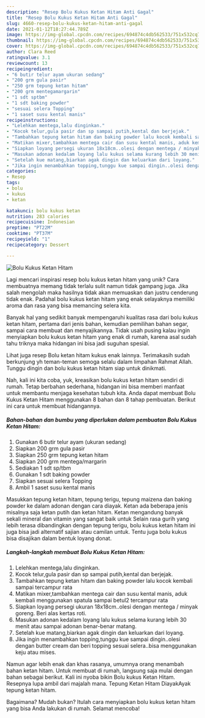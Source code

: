 ```yaml
---
description: "Resep Bolu Kukus Ketan Hitam Anti Gagal"
title: "Resep Bolu Kukus Ketan Hitam Anti Gagal"
slug: 4660-resep-bolu-kukus-ketan-hitam-anti-gagal
date: 2021-01-12T18:27:44.789Z
image: https://img-global.cpcdn.com/recipes/694874c4db562533/751x532cq70/bolu-kukus-ketan-hitam-foto-resep-utama.jpg
thumbnail: https://img-global.cpcdn.com/recipes/694874c4db562533/751x532cq70/bolu-kukus-ketan-hitam-foto-resep-utama.jpg
cover: https://img-global.cpcdn.com/recipes/694874c4db562533/751x532cq70/bolu-kukus-ketan-hitam-foto-resep-utama.jpg
author: Clara Reed
ratingvalue: 3.1
reviewcount: 13
recipeingredient:
- "6 butir telur ayam ukuran sedang"
- "200 grm gula pasir"
- "250 grm tepung ketan hitam"
- "200 grm mentegamargarin"
- "1 sdt sptbm"
- "1 sdt baking powder"
- "sesuai selera Topping"
- "1 saset susu kental manis"
recipeinstructions:
- "Lelehkan mentega,lalu dinginkan."
- "Kocok telur,gula pasir dan sp sampai putih,kental dan berjejak."
- "Tambahkan tepung ketan hitam dan baking powder lalu kocok kembali sampai tercampur rata"
- "Matikan mixer,tambahkan mentega cair dan susu kental manis, aduk kembali menggunakan spatula sampai betul2 tercampur rata"
- "Siapkan loyang persegi ukuran 18x18cm..olesi dengan mentega / minyak goreng. Beri alas kertas roti."
- "Masukan adonan kedalam loyang lalu kukus selama kurang lebih 30 menit atau sampai adonan benar-benar matang."
- "Setelah kue matang,biarkan agak dingin dan keluarkan dari loyang."
- "Jika ingin menambahkan topping,tunggu kue sampai dingin..olesi dengan butter cream dan beri topping sesuai selera..bisa menggunakan keju atau mises."
categories:
- Resep
tags:
- bolu
- kukus
- ketan

katakunci: bolu kukus ketan 
nutrition: 283 calories
recipecuisine: Indonesian
preptime: "PT22M"
cooktime: "PT37M"
recipeyield: "1"
recipecategory: Dessert

---
```



![Bolu Kukus Ketan Hitam](https://img-global.cpcdn.com/recipes/694874c4db562533/751x532cq70/bolu-kukus-ketan-hitam-foto-resep-utama.jpg)

Lagi mencari inspirasi resep bolu kukus ketan hitam yang unik? Cara membuatnya memang tidak terlalu sulit namun tidak gampang juga. Jika salah mengolah maka hasilnya tidak akan memuaskan dan justru cenderung tidak enak. Padahal bolu kukus ketan hitam yang enak selayaknya memiliki aroma dan rasa yang bisa memancing selera kita.

Banyak hal yang sedikit banyak mempengaruhi kualitas rasa dari bolu kukus ketan hitam, pertama dari jenis bahan, kemudian pemilihan bahan segar, sampai cara membuat dan menyajikannya. Tidak usah pusing kalau ingin menyiapkan bolu kukus ketan hitam yang enak di rumah, karena asal sudah tahu triknya maka hidangan ini bisa jadi suguhan spesial.

Lihat juga resep Bolu ketan hitam kukus enak lainnya. Terimakasih sudah berkunjung yh teman-teman semoga selalu dalam limpahan Rahmat Allah. Tunggu dingin dan bolu kukus ketan hitam siap untuk dinikmati.


Nah, kali ini kita coba, yuk, kreasikan bolu kukus ketan hitam sendiri di rumah. Tetap berbahan sederhana, hidangan ini bisa memberi manfaat untuk membantu menjaga kesehatan tubuh kita. Anda dapat membuat Bolu Kukus Ketan Hitam menggunakan 8 bahan dan 8 tahap pembuatan. Berikut ini cara untuk membuat hidangannya.

<!--inarticleads1-->

##### Bahan-bahan dan bumbu yang diperlukan dalam pembuatan Bolu Kukus Ketan Hitam:

1. Gunakan 6 butir telur ayam (ukuran sedang)
1. Siapkan 200 grm gula pasir
1. Siapkan 250 grm tepung ketan hitam
1. Siapkan 200 grm mentega/margarin
1. Sediakan 1 sdt sp/tbm
1. Gunakan 1 sdt baking powder
1. Siapkan sesuai selera Topping
1. Ambil 1 saset susu kental manis


Masukkan tepung ketan hitam, tepung terigu, tepung maizena dan baking powder ke dalam adonan dengan cara diayak. Ketan ada beberapa jenis misalnya saja ketan putih dan ketan hitam. Ketan mengandung banyak sekali mineral dan vitamin yang sangat baik untuk Selain rasa gurih yang lebih terasa dibandingkan dengan tepung terigu, bolu kukus ketan hitam ini juga bisa jadi alternatif sajian atau camilan untuk. Tentu juga bolu kukus bisa disajikan dalam bentuk loyang donat. 

<!--inarticleads2-->

##### Langkah-langkah membuat Bolu Kukus Ketan Hitam:

1. Lelehkan mentega,lalu dinginkan.
1. Kocok telur,gula pasir dan sp sampai putih,kental dan berjejak.
1. Tambahkan tepung ketan hitam dan baking powder lalu kocok kembali sampai tercampur rata
1. Matikan mixer,tambahkan mentega cair dan susu kental manis, aduk kembali menggunakan spatula sampai betul2 tercampur rata
1. Siapkan loyang persegi ukuran 18x18cm..olesi dengan mentega / minyak goreng. Beri alas kertas roti.
1. Masukan adonan kedalam loyang lalu kukus selama kurang lebih 30 menit atau sampai adonan benar-benar matang.
1. Setelah kue matang,biarkan agak dingin dan keluarkan dari loyang.
1. Jika ingin menambahkan topping,tunggu kue sampai dingin..olesi dengan butter cream dan beri topping sesuai selera..bisa menggunakan keju atau mises.


Namun agar lebih enak dan khas rasanya, umumnya orang menambah bahan ketan hitam. Untuk membuat di rumah, langsung saja mulai dengan bahan sebagai berikut. Kali ini nyoba bikin Bolu kukus Ketan Hitam. Resepnya lupa ambil dari majalah mana. Tepung Ketan Hitam DiayakAyak tepung ketan hitam. 

Bagaimana? Mudah bukan? Itulah cara menyiapkan bolu kukus ketan hitam yang bisa Anda lakukan di rumah. Selamat mencoba!
